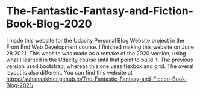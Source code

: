 # The-Fantastic-Fantasy-and-Fiction-Book-Blog-2020
I made this website for the Udacity Personal Blog Website project in the Front End Web Development course. I finished making this website on June 28 2021. This website was made as a remake of the 2020 version, using what I learned in the Udacity course until that point to build it. The previous version used bootstrap, whereas this one uses flexbox and grid. The overal layout is also different. You can find this website at https://suhanaakhter.github.io/The-Fantastic-Fantasy-and-Fiction-Book-Blog-2021/.
